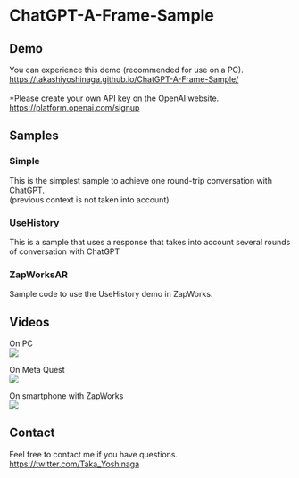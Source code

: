 # ChatGPT-A-Frame-Sample

## Demo
You can experience this demo (recommended for use on a PC).<br>
https://takashiyoshinaga.github.io/ChatGPT-A-Frame-Sample/
<br><br>
*Please create your own API key on the OpenAI website.<br>
https://platform.openai.com/signup 


## Samples
### Simple
This is the simplest sample to achieve one round-trip conversation with ChatGPT. <br>
(previous context is not taken into account).
### UseHistory
This is a sample that uses a response that takes into account several rounds of conversation with ChatGPT
### ZapWorksAR
Sample code to use the UseHistory demo in ZapWorks.

## Videos
On PC<br>
[![](https://img.youtube.com/vi/FFQSKJUCBm0/0.jpg)](https://www.youtube.com/watch?v=FFQSKJUCBm0)

On Meta Quest<br>
[![](https://img.youtube.com/vi/3s7OmFwEVpA/0.jpg)](https://www.youtube.com/watch?v=3s7OmFwEVpA)

On smartphone with ZapWorks<br>
[![](https://img.youtube.com/vi/k47gsryuwck/0.jpg)](https://www.youtube.com/watch?v=k47gsryuwck)

## Contact
Feel free to contact me if you have questions.<br>
https://twitter.com/Taka_Yoshinaga



 
